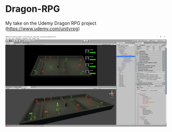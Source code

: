 # Dragon-RPG
My take on the Udemy Dragon RPG project (https://www.udemy.com/unityrpg)

![Alt text](Assets/_Environment/Textures/screenshot.jpg?raw=true "Screenshot")


